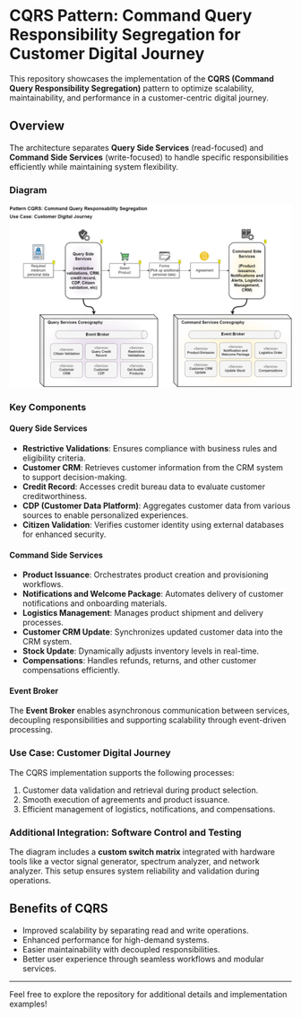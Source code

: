 # CQRS Pattern: Command Query Responsibility Segregation for Customer Digital Journey

This repository showcases the implementation of the **CQRS (Command Query Responsibility Segregation)** pattern to optimize scalability, maintainability, and performance in a customer-centric digital journey. 

## Overview

The architecture separates **Query Side Services** (read-focused) and **Command Side Services** (write-focused) to handle specific responsibilities efficiently while maintaining system flexibility.

### Diagram

![CQRS Pattern: Customer Digital Journey](./images/CQRS_Pattern_Customer_Digital_Journey.png)

### Key Components

#### Query Side Services
- **Restrictive Validations**: Ensures compliance with business rules and eligibility criteria.  
- **Customer CRM**: Retrieves customer information from the CRM system to support decision-making.  
- **Credit Record**: Accesses credit bureau data to evaluate customer creditworthiness.  
- **CDP (Customer Data Platform)**: Aggregates customer data from various sources to enable personalized experiences.  
- **Citizen Validation**: Verifies customer identity using external databases for enhanced security.  

#### Command Side Services
- **Product Issuance**: Orchestrates product creation and provisioning workflows.  
- **Notifications and Welcome Package**: Automates delivery of customer notifications and onboarding materials.  
- **Logistics Management**: Manages product shipment and delivery processes.  
- **Customer CRM Update**: Synchronizes updated customer data into the CRM system.  
- **Stock Update**: Dynamically adjusts inventory levels in real-time.  
- **Compensations**: Handles refunds, returns, and other customer compensations efficiently.  

#### Event Broker
The **Event Broker** enables asynchronous communication between services, decoupling responsibilities and supporting scalability through event-driven processing.

### Use Case: Customer Digital Journey
The CQRS implementation supports the following processes:
1. Customer data validation and retrieval during product selection.  
2. Smooth execution of agreements and product issuance.  
3. Efficient management of logistics, notifications, and compensations.  

### Additional Integration: Software Control and Testing
The diagram includes a **custom switch matrix** integrated with hardware tools like a vector signal generator, spectrum analyzer, and network analyzer. This setup ensures system reliability and validation during operations.

## Benefits of CQRS
- Improved scalability by separating read and write operations.  
- Enhanced performance for high-demand systems.  
- Easier maintainability with decoupled responsibilities.  
- Better user experience through seamless workflows and modular services.

---

Feel free to explore the repository for additional details and implementation examples!

